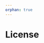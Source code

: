 ```yaml
--- 
orphan: true 
--- 
```

 
# License 
 
```{include} ../LICENSE 
 
``` 
                                                                                                                                                                                                                                                                                                                                                                                                                                             